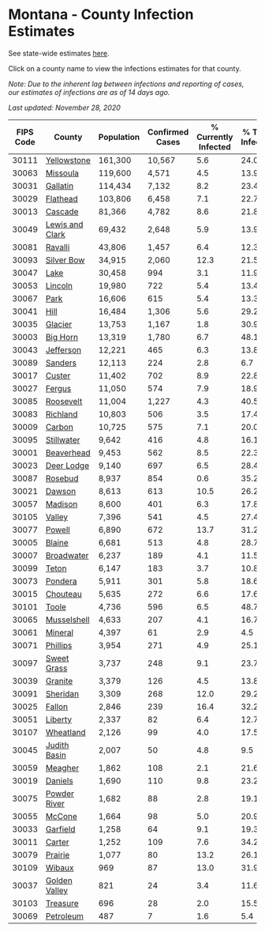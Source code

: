 # Montana - County Infection Estimates

See state-wide estimates [here](/infections/us-mt).

Click on a county name to view the infections estimates for that county.

*Note: Due to the inherent lag between infections and reporting of cases, our estimates of infections are as of 14 days ago.*

*Last updated: November 28, 2020*

|   FIPS Code |                             County |   Population |   Confirmed Cases |   % Currently Infected |   % Total Infected |
|-------------|------------------------------------|--------------|-------------------|------------------------|--------------------|
|       30111 |         [Yellowstone](yellowstone) |      161,300 |            10,567 |                    5.6 |               24.0 |
|       30063 |               [Missoula](missoula) |      119,600 |             4,571 |                    4.5 |               13.9 |
|       30031 |               [Gallatin](gallatin) |      114,434 |             7,132 |                    8.2 |               23.4 |
|       30029 |               [Flathead](flathead) |      103,806 |             6,458 |                    7.1 |               22.7 |
|       30013 |                 [Cascade](cascade) |       81,366 |             4,782 |                    8.6 |               21.8 |
|       30049 | [Lewis and Clark](lewis-and-clark) |       69,432 |             2,648 |                    5.9 |               13.9 |
|       30081 |                 [Ravalli](ravalli) |       43,806 |             1,457 |                    6.4 |               12.3 |
|       30093 |           [Silver Bow](silver-bow) |       34,915 |             2,060 |                   12.3 |               21.5 |
|       30047 |                       [Lake](lake) |       30,458 |               994 |                    3.1 |               11.9 |
|       30053 |                 [Lincoln](lincoln) |       19,980 |               722 |                    5.4 |               13.4 |
|       30067 |                       [Park](park) |       16,606 |               615 |                    5.4 |               13.3 |
|       30041 |                       [Hill](hill) |       16,484 |             1,306 |                    5.6 |               29.2 |
|       30035 |                 [Glacier](glacier) |       13,753 |             1,167 |                    1.8 |               30.9 |
|       30003 |               [Big Horn](big-horn) |       13,319 |             1,780 |                    6.7 |               48.1 |
|       30043 |             [Jefferson](jefferson) |       12,221 |               465 |                    6.3 |               13.8 |
|       30089 |                 [Sanders](sanders) |       12,113 |               224 |                    2.8 |                6.7 |
|       30017 |                   [Custer](custer) |       11,402 |               702 |                    8.9 |               22.8 |
|       30027 |                   [Fergus](fergus) |       11,050 |               574 |                    7.9 |               18.9 |
|       30085 |             [Roosevelt](roosevelt) |       11,004 |             1,227 |                    4.3 |               40.5 |
|       30083 |               [Richland](richland) |       10,803 |               506 |                    3.5 |               17.4 |
|       30009 |                   [Carbon](carbon) |       10,725 |               575 |                    7.1 |               20.0 |
|       30095 |           [Stillwater](stillwater) |        9,642 |               416 |                    4.8 |               16.1 |
|       30001 |           [Beaverhead](beaverhead) |        9,453 |               562 |                    8.5 |               22.3 |
|       30023 |           [Deer Lodge](deer-lodge) |        9,140 |               697 |                    6.5 |               28.4 |
|       30087 |                 [Rosebud](rosebud) |        8,937 |               854 |                    0.6 |               35.2 |
|       30021 |                   [Dawson](dawson) |        8,613 |               613 |                   10.5 |               26.2 |
|       30057 |                 [Madison](madison) |        8,600 |               401 |                    6.3 |               17.8 |
|       30105 |                   [Valley](valley) |        7,396 |               541 |                    4.5 |               27.4 |
|       30077 |                   [Powell](powell) |        6,890 |               672 |                   13.7 |               31.2 |
|       30005 |                   [Blaine](blaine) |        6,681 |               513 |                    4.8 |               28.7 |
|       30007 |           [Broadwater](broadwater) |        6,237 |               189 |                    4.1 |               11.5 |
|       30099 |                     [Teton](teton) |        6,147 |               183 |                    3.7 |               10.8 |
|       30073 |                 [Pondera](pondera) |        5,911 |               301 |                    5.8 |               18.6 |
|       30015 |               [Chouteau](chouteau) |        5,635 |               272 |                    6.6 |               17.6 |
|       30101 |                     [Toole](toole) |        4,736 |               596 |                    6.5 |               48.7 |
|       30065 |         [Musselshell](musselshell) |        4,633 |               207 |                    4.1 |               16.7 |
|       30061 |                 [Mineral](mineral) |        4,397 |                61 |                    2.9 |                4.5 |
|       30071 |               [Phillips](phillips) |        3,954 |               271 |                    4.9 |               25.1 |
|       30097 |         [Sweet Grass](sweet-grass) |        3,737 |               248 |                    9.1 |               23.7 |
|       30039 |                 [Granite](granite) |        3,379 |               126 |                    4.5 |               13.8 |
|       30091 |               [Sheridan](sheridan) |        3,309 |               268 |                   12.0 |               29.2 |
|       30025 |                   [Fallon](fallon) |        2,846 |               239 |                   16.4 |               32.2 |
|       30051 |                 [Liberty](liberty) |        2,337 |                82 |                    6.4 |               12.7 |
|       30107 |             [Wheatland](wheatland) |        2,126 |                99 |                    4.0 |               17.5 |
|       30045 |       [Judith Basin](judith-basin) |        2,007 |                50 |                    4.8 |                9.5 |
|       30059 |                 [Meagher](meagher) |        1,862 |               108 |                    2.1 |               21.6 |
|       30019 |                 [Daniels](daniels) |        1,690 |               110 |                    9.8 |               23.2 |
|       30075 |       [Powder River](powder-river) |        1,682 |                88 |                    2.8 |               19.1 |
|       30055 |                   [McCone](mccone) |        1,664 |                98 |                    5.0 |               20.9 |
|       30033 |               [Garfield](garfield) |        1,258 |                64 |                    9.1 |               19.3 |
|       30011 |                   [Carter](carter) |        1,252 |               109 |                    7.6 |               34.2 |
|       30079 |                 [Prairie](prairie) |        1,077 |                80 |                   13.2 |               26.1 |
|       30109 |                   [Wibaux](wibaux) |          969 |                87 |                   13.0 |               31.9 |
|       30037 |     [Golden Valley](golden-valley) |          821 |                24 |                    3.4 |               11.6 |
|       30103 |               [Treasure](treasure) |          696 |                28 |                    2.0 |               15.5 |
|       30069 |             [Petroleum](petroleum) |          487 |                 7 |                    1.6 |                5.4 |